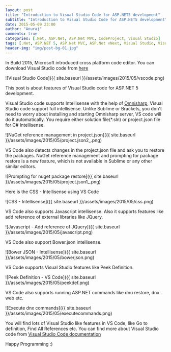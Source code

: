 ```yaml
---
layout: post
title: "Introduction to Visual Studio Code for ASP.NET5 development"
subtitle: "Introduction to Visual Studio Code for ASP.NET5 development"
date: 2015-05-09 23:00
author: "Anuraj"
comments: true
categories: [.Net, ASP.Net, ASP.Net MVC, CodeProject, Visual Studio]
tags: [.Net, ASP.NET 5, ASP.Net MVC, ASP.Net vNext, Visual Studio, Visual Studio Code, VS Code]
header-img: "img/post-bg-01.jpg"
---
```

In Build 2015, Microsoft introduced cross platform code editor. You can download Visual Studio code from <a href="http://download.microsoft.com/download/0/D/5/0D57186C-834B-463A-AECB-BC55A8E466AE/VSCodeSetup.exe" target="_blank">here</a>

![Visual Studio Code]({{ site.baseurl }}/assets/images/2015/05/vscode.png)

This post is about features of Visual Studio code for ASP.NET 5 development.

Visual Studio code supports Intellisense with the help of <a href="http://www.omnisharp.net/" target="_blank">Omnisharp</a>, Visual Studio code support full intellisense. Unlike Sublime or Brackets, you don't need to worry about installing and starting Omnisharp server, VS code will do it automatically. You require either solution file(*.sln) or project.json file for C# Intellisense. 

![NuGet reference management in project.json]({{ site.baseurl }}/assets/images/2015/05/project.json2_.png)

VS Code also detects changes in the project.json file and ask you to restore the packages. NuGet reference management and prompting for package restore is a new feature, which is not available in Sublime or any other similar editors.

![Prompting for nuget package restore]({{ site.baseurl }}/assets/images/2015/05/project.json1_.png)

Here is the CSS - Intellisense using VS Code

![CSS - Intellisense]({{ site.baseurl }}/assets/images/2015/05/css.png)

VS Code also supports Javascript intellisense. Also it supports features like add reference of external libraries like JQuery.

![Javascript - Add reference of JQuery]({{ site.baseurl }}/assets/images/2015/05/javascript.png)

VS Code also support Bower.json intellisense.

![Bower JSON - Intellisense]({{ site.baseurl }}/assets/images/2015/05/bowerjson.png)

VS Code supports Visual Studio features like Peek Definition.

![Peek Definition - VS Code]({{ site.baseurl }}/assets/images/2015/05/peekdef.png) 

VS Code also supports running ASP.NET commands like dnu restore, dnx . web etc.

![Execute dnx commands]({{ site.baseurl }}/assets/images/2015/05/executecommands.png)

You will find lots of Visual Studio like features in VS Code, like Go to definition, Find All References etc. You can find more about Visual Studio code from <a href="https://code.visualstudio.com/Docs" target="_blank">Visual Studio Code documentation</a>

Happy Programming :) 
